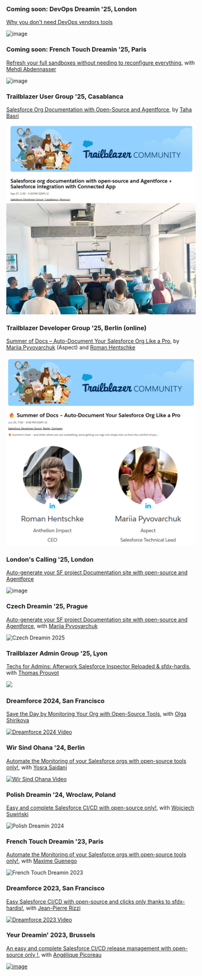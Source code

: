 ### Coming soon: DevOps Dreamin '25, London

[Why you don't need DevOps vendors tools](https://devopsdreamin.com/agenda/)

<img width="1320" height="370" alt="image" src="https://github.com/user-attachments/assets/bc1e3831-9e89-4098-bedd-40cafbba3cfd" />

### Coming soon: French Touch Dreamin '25, Paris

[Refresh your full sandboxes without needing to reconfigure everything](https://frenchtouchdreamin.com/index.php/sessions/refresh-your-full-sandboxes-without-needing-to-reconfigure-everything/), with [Mehdi Abdennasser](https://www.linkedin.com/in/mehdi-abdennasser/)

<img width="1901" height="661" alt="image" src="https://github.com/user-attachments/assets/7b01704b-5dd5-463e-914b-71c867632ea5" />

### Trailblazer User Group '25, Casablanca

[Salesforce Org Documentation with Open-Source and Agentforce](https://trailblazercommunitygroups.com/events/details/salesforce-salesforce-developer-group-casablanca-morocco-presents-salesforce-org-documentation-with-open-source-and-agentforce-salesforce-integration-with-connected-app/), by [Taha Basri](https://www.linkedin.com/in/tahabasri/)

![](https://github.com/hardisgroupcom/sfdx-hardis/raw/main/docs/assets/images/casa-user-group-docgen.png)

### Trailblazer Developer Group '25, Berlin (online)

[Summer of Docs – Auto-Document Your Salesforce Org Like a Pro](https://trailblazercommunitygroups.com/events/details/salesforce-salesforce-developer-group-berlin-germany-presents-summer-of-docs-auto-document-your-salesforce-org-like-a-pro/), by [Mariia Pyvovarchuk](https://www.linkedin.com/in/mpyvo/) (Aspect) and [Roman Hentschke](https://www.linkedin.com/in/derroman/)

![](https://github.com/hardisgroupcom/sfdx-hardis/raw/main/docs/assets/images/berlin-user-group-docgen.png)

### London's Calling '25, London

[Auto-generate your SF project Documentation site with open-source and Agentforce](https://www.londonscalling.net/sessions/auto-generate-your-sf-project-documentation-site-with-open-source-and-agentforce/)

![image](https://github.com/user-attachments/assets/9b99120c-b660-4f67-b734-793148ac9d00)

### Czech Dreamin '25, Prague

[Auto-generate your SF project Documentation site with open-source and Agentforce](https://czechdreamin.com/2025/), with [Mariia Pyvovarchuk](https://www.linkedin.com/in/mpyvo/)

![Czech Dreamin 2025](https://github.com/user-attachments/assets/fa7b7f12-6d6a-437c-badd-20a626bb2163)

### Trailblazer Admin Group '25, Lyon

[Techs for Admins: Afterwork Salesforce Inspector Reloaded & sfdx-hardis](https://trailblazercommunitygroups.com/events/details/salesforce-salesforce-admin-group-lyon-france-presents-afterwork-salesforce-inspector-reloaded-et-sfdx-hardis-avec-cloudity/), with [Thomas Prouvot](https://www.linkedin.com/in/thomasprouvot/)

![](https://github.com/user-attachments/assets/90621fe0-6527-4a34-8a0b-c14bd6d21cbd)

### Dreamforce 2024, San Francisco

[Save the Day by Monitoring Your Org with Open-Source Tools](https://reg.salesforce.com/flow/plus/df24/sessioncatalog/page/catalog/session/1718915808069001Q7HH), with [Olga Shirikova](https://www.linkedin.com/in/olga-shirokova/)

[![Dreamforce 2024 Video](https://img.youtube.com/vi/NxiLiYeo11A/0.jpg)](https://www.youtube.com/watch?v=NxiLiYeo11A)

### Wir Sind Ohana '24, Berlin

[Automate the Monitoring of your Salesforce orgs with open-source tools only!](https://wirsindohana.wordpress.com/), with [Yosra Saidani](https://www.linkedin.com/in/yosra-saidani-mvp/)

[![Wir Sind Ohana Video](https://img.youtube.com/vi/xGbT6at7RZ0/0.jpg)](https://www.youtube.com/watch?v=xGbT6at7RZ0)

### Polish Dreamin '24, Wroclaw, Poland

[Easy and complete Salesforce CI/CD with open-source only!](https://coffeeforce.pl/dreamin/speaker/nicolas-vuillamy/), with [Wojciech Suwiński](https://www.linkedin.com/in/wsuwinski/)

![Polish Dreamin 2024](https://github.com/nvuillam/nvuillam/assets/17500430/e843cc08-bf8a-452d-b7f0-c64a314f1b60)

### French Touch Dreamin '23, Paris

[Automate the Monitoring of your Salesforce orgs with open-source tools only!](https://frenchtouchdreamin.com/index.php/french-touch-dreamin-2023/), with [Maxime Guenego](https://www.linkedin.com/in/maxime-guenego/)

![French Touch Dreamin 2023](https://github.com/nvuillam/nvuillam/assets/17500430/8a2e1bbf-3402-4929-966d-5f99cb13cd29)

### Dreamforce 2023, San Francisco

[Easy Salesforce CI/CD with open-source and clicks only thanks to sfdx-hardis!](https://reg.salesforce.com/flow/plus/df23/sessioncatalog/page/catalog/session/1684196389783001OqEl), with [Jean-Pierre Rizzi](https://www.linkedin.com/in/jprizzi/)

[![Dreamforce 2023 Video](https://img.youtube.com/vi/o0Mm9F07UFs/0.jpg)](https://www.youtube.com/watch?v=o0Mm9F07UFs)

### Yeur Dreamin' 2023, Brussels

[An easy and complete Salesforce CI/CD release management with open-source only !](https://www.yeurdreamin.eu/2023-sessions/), with [Angélique Picoreau](https://www.linkedin.com/in/ang%C3%A9lique-picoreau-35328b36/)

[![image](https://github.com/nvuillam/nvuillam/assets/17500430/6470df20-7449-444b-a0a5-7dc22f5f6188)](https://www.linkedin.com/posts/nicolas-vuillamy_cicd-opensource-trailblazercommunity-activity-7076859027321704448-F1g-?utm_source=share&utm_medium=member_desktop)
